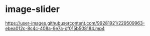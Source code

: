 # image-slider

https://user-images.githubusercontent.com/99281921/229509963-ebea012c-8c4c-408a-9e7a-cf015b508184.mp4

